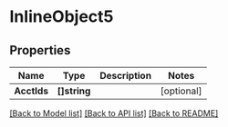 # InlineObject5

## Properties

Name | Type | Description | Notes
------------ | ------------- | ------------- | -------------
**AcctIds** | **[]string** |  | [optional] 

[[Back to Model list]](../README.md#documentation-for-models) [[Back to API list]](../README.md#documentation-for-api-endpoints) [[Back to README]](../README.md)


